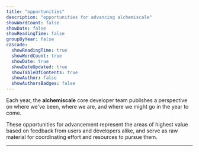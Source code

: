 ```yaml
---
title: "opportunities"
description: "opportunities for advancing alchemiscale"
showWordCount: false
showDate: false
showReadingTime: false
groupByYear: false
cascade:
  showReadingTime: true
  showWordCount: true
  showDate: true
  showDateUpdated: true
  showTableOfContents: true
  showAuthor: false
  showAuthorsBadges: false
---
```


Each year, the **alchemiscale** core developer team publishes a perspective on where we've been, where we are, and where we might go in the year to come.

These opportunities for advancement represent the areas of highest value based on feedback from users and developers alike, and serve as raw material for coordinating effort and resources to pursue them.

---
